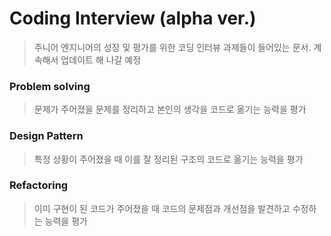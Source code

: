 # Coding Interview (alpha ver.)
> 주니어 엔지니어의 성장 및 평가를 위한 코딩 인터뷰 과제들이 들어있는 문서. 계속해서 업데이트 해 나갈 예정

### Problem solving
> 문제가 주어졌을 문제를 정리하고 본인의 생각을 코드로 옮기는 능력을 평가

### Design Pattern
> 특정 상황이 주어졌을 때 이를 잘 정리된 구조의 코드로 옮기는 능력을 평가 

### Refactoring
> 이미 구현이 된 코드가 주어졌을 때 코드의 문제점과 개선점을 발견하고 수정하는 능력을 평가